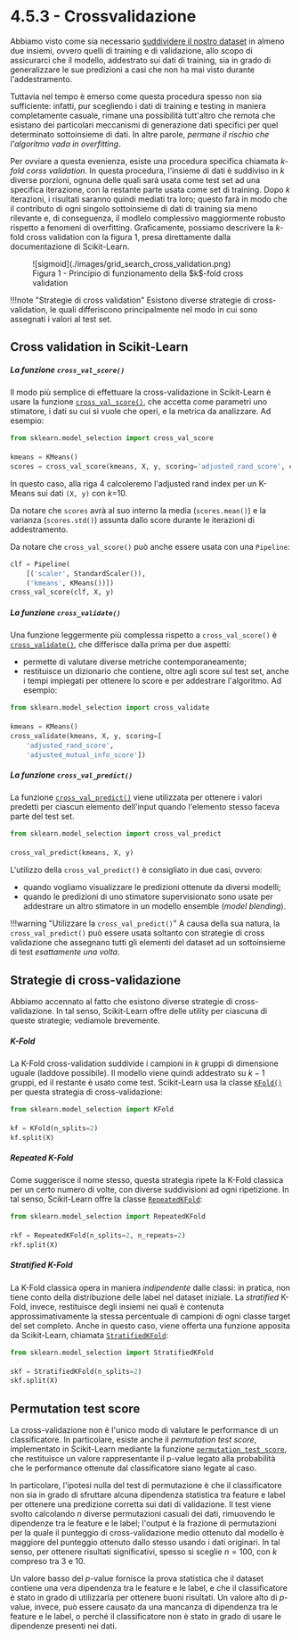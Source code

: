 # 4.5.3 - Crossvalidazione

Abbiamo visto come sia necessario [suddividere il nostro dataset](../../03_ml/01_intro/03_data_prep.md#dati-di-training-test-e-validazione) in almeno due insiemi, ovvero quelli di training e di validazione, allo scopo di assicurarci che il modello, addestrato sui dati di training, sia in grado di generalizzare le sue predizioni a casi che non ha mai visto durante l'addestramento.

Tuttavia nel tempo è emerso come questa procedura spesso non sia sufficiente: infatti, pur scegliendo i dati di training e testing in maniera completamente casuale, rimane una possibilità tutt'altro che remota che esistano dei particolari meccanismi di generazione dati specifici per quel determinato sottoinsieme di dati. In altre parole, *permane il rischio che l'algoritmo vada in overfitting*.

Per ovviare a questa evenienza, esiste una procedura specifica chiamata *$k$-fold corss validation*. In questa procedura, l'insieme di dati è suddiviso in $k$ diverse porzioni, ognuna delle quali sarà usata come test set ad una specifica iterazione, con la restante parte usata come set di training. Dopo $k$ iterazioni, i risultati saranno quindi mediati tra loro; questo farà in modo che il contributo di ogni singolo sottoinsieme di dati di training sia meno rilevante e, di conseguenza, il modlelo complessivo maggiormente robusto rispetto a fenomeni di overfitting. Graficamente, possiamo descrivere la $k$-fold cross validation con la figura 1, presa direttamente dalla documentazione di Scikit-Learn.

<figure markdown>
  ![sigmoid](./images/grid_search_cross_validation.png)
  <figcaption>Figura 1 - Principio di funzionamento della $k$-fold cross validation</figcaption>
</figure>

!!!note "Strategie di cross validation"
    Esistono diverse strategie di cross-validation, le quali differiscono principalmente nel modo in cui sono assegnati i valori al test set.

## Cross validation in Scikit-Learn

##### La funzione `cross_val_score()`

Il modo più semplice di effettuare la cross-validazione in Scikit-Learn è usare la funzione [`cross_val_score()`](https://scikit-learn.org/stable/modules/generated/sklearn.model_selection.cross_val_score.html#sklearn.model_selection.cross_val_score), che accetta come parametri uno stimatore, i dati su cui si vuole che operi, e la metrica da analizzare. Ad esempio:

```py linenums="1"
from sklearn.model_selection import cross_val_score

kmeans = KMeans()
scores = cross_val_score(kmeans, X, y, scoring='adjusted_rand_score', cv=10)
```

In questo caso, alla riga 4 calcoleremo l'adjusted rand index per un K-Means sui dati `(X, y)` con $k$=10.

Da notare che `scores` avrà al suo interno la media (`scores.mean()`) e la varianza (`scores.std()`) assunta dallo score durante le iterazioni di addestramento.

Da notare che `cross_val_score()` può anche essere usata con una `Pipeline`:

```py
clf = Pipeline(
    [('scaler', StandardScaler()),
    ('kmeans', KMeans())])
cross_val_score(clf, X, y)
```

##### La funzione `cross_validate()`

Una funzione leggermente più complessa rispetto a `cross_val_score()` è [`cross_validate()`](https://scikit-learn.org/stable/modules/generated/sklearn.model_selection.cross_validate.html), che differisce dalla prima per due aspetti:

* permette di valutare diverse metriche contemporaneamente;
* restituisce un dizionario che contiene, oltre agli score sul test set, anche i tempi impiegati per ottenere lo score e per addestrare l'algoritmo. Ad esempio:

```py linenums="1"
from sklearn.model_selection import cross_validate

kmeans = KMeans()
cross_validate(kmeans, X, y, scoring=[
    'adjusted_rand_score',
    'adjusted_mutual_info_score'])
```

##### La funzione `cross_val_predict()`

La funzione [`cross_val_predict()`](https://scikit-learn.org/stable/modules/generated/sklearn.model_selection.cross_val_predict.html#sklearn.model_selection.cross_val_predict) viene utilizzata per ottenere i valori predetti per ciascun elemento dell'input quando l'elemento stesso faceva parte del test set.

```py
from sklearn.model_selection import cross_val_predict

cross_val_predict(kmeans, X, y)
```

L'utilizzo della `cross_val_predict()` è consigliato in due casi, ovvero:

* quando vogliamo visualizzare le predizioni ottenute da diversi modelli;
* quando le predizioni di uno stimatore supervisionato sono usate per addestrare un altro stimatore in un modello ensemble (*model blending*).

!!!warning "Utilizzare la `cross_val_predict()`"
    A causa della sua natura, la `cross_val_predict()` può essere usata soltanto con strategie di cross validazione che assegnano tutti gli elementi del dataset ad un sottoinsieme di test *esattamente una volta*.

## Strategie di cross-validazione

Abbiamo accennato al fatto che esistono diverse strategie di cross-validazione. In tal senso, Scikit-Learn offre delle utility per ciascuna di queste strategie; vediamole brevemente.

##### K-Fold

La K-Fold cross-validation suddivide i campioni in $k$ gruppi di dimensione uguale (laddove possibile). Il modello viene quindi addestrato su $k-1$ gruppi, ed il restante è usato come test. Scikit-Learn usa la classe [`KFold()`](https://scikit-learn.org/stable/modules/generated/sklearn.model_selection.KFold.html#sklearn.model_selection.KFold) per questa strategia di cross-validazione:

```py
from sklearn.model_selection import KFold

kf = KFold(n_splits=2)
kf.split(X)
```

##### Repeated K-Fold

Come suggerisce il nome stesso, questa strategia ripete la K-Fold classica per un certo numero di volte, con diverse suddivisioni ad ogni ripetizione. In tal senso, Scikit-Learn offre la classe [`RepeatedKFold`](https://scikit-learn.org/stable/modules/generated/sklearn.model_selection.RepeatedKFold.html#sklearn.model_selection.RepeatedKFold):

```py
from sklearn.model_selection import RepeatedKFold

rkf = RepeatedKFold(n_splits=2, n_repeats=2)
rkf.split(X)
```

##### Stratified K-Fold

La K-Fold classica opera in maniera *indipendente* dalle classi: in pratica, non tiene conto della distribuzione delle label nel dataset iniziale. La *stratified* K-Fold, invece, restituisce degli insiemi nei quali è contenuta approssimativamente la stessa percentuale di campioni di ogni classe target del set completo. Anche in questo caso, viene offerta una funzione apposita da Scikit-Learn, chiamata [`StratifiedKFold`](https://scikit-learn.org/stable/modules/generated/sklearn.model_selection.StratifiedKFold.html#sklearn.model_selection.StratifiedKFold):

```py
from sklearn.model_selection import StratifiedKFold

skf = StratifiedKFold(n_splits=2)
skf.split(X)
```

## Permutation test score

La cross-validazione non è l'unico modo di valutare le performance di un classificatore. In particolare, esiste anche il *permutation test score*, implementato in Scikit-Learn mediante la funzione [`permutation_test_score`](https://scikit-learn.org/stable/modules/generated/sklearn.model_selection.permutation_test_score.html#sklearn.model_selection.permutation_test_score), che restituisce un valore rappresentante il p-value legato alla probabilità che le performance ottenute dal classificatore siano legate al caso.

In particolare, l'ipotesi nulla del test di permutazione è che il classificatore non sia in grado di sfruttare alcuna dipendenza statistica tra feature e label per ottenere una predizione corretta sui dati di validazione. Il test viene svolto calcolando $n$ diverse permutazioni casuali dei dati, rimuovendo le dipendenze tra le feature e le label; l'output è la frazione di permutazioni per la quale il punteggio di cross-validazione medio ottenuto dal modello è maggiore del punteggio ottenuto dallo stesso usando i dati originari. In tal senso, per ottenere risultati significativi, spesso si sceglie $n=100$, con $k$ compreso tra $3$ e $10$.

Un valore basso del $p$-value fornisce la prova statistica che il dataset contiene una vera dipendenza tra le feature e le label, e che il classificatore è stato in grado di utilizzarla per ottenere buoni risultati. Un valore alto di $p$-value, invece, può essere causato da una mancanza di dipendenza tra le feature e le label, o perché il classificatore non è stato in grado di usare le dipendenze presenti nei dati.
